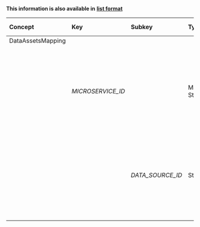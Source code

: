 
<style>
  .md-content__button {
    display: none;
  }
</style>

**This information is also available in** **[list format](/attributes/dataassetsmapping/)**

| Concept           | Key               | Subkey           | Type                | Example Value   | Comment                                                                                                                                                                                                        | Condition   |
|:------------------|:------------------|:-----------------|:--------------------|:----------------|:---------------------------------------------------------------------------------------------------------------------------------------------------------------------------------------------------------------|:------------|
| DataAssetsMapping |                   |                  |                     |                 |                                                                                                                                                                                                                |             |
|                   | *MICROSERVICE_ID* |                  | Map[String, String] |                 | The key(s) in this substructure are UUID string(s) corresponding to the ID(s) of the Microservice(s)making up the included Algorithm. <br> The value for this key is a mapping of Data Sources to Data Assets. | mandatory   |
|                   |                   | *DATA_SOURCE_ID* | String              |                 | Nested below each Microservice, these key(s) are the String identifier(s) of the Data Source(s) of each Microservice. <br> The value for each key is the UUID of the Data Asset that corresponds to it.        | mandatory   |
|                   |                   |                  |                     |                 |                                                                                                                                                                                                                |             |
|                   |                   |                  |                     |                 |                                                                                                                                                                                                                |             |
|                   |                   |                  |                     |                 |                                                                                                                                                                                                                |             |